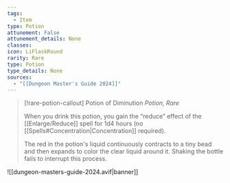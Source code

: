 ```yaml
---
tags:
  - Item
type: Potion
attunement: False
attunement_details: None
classes:
icon: LiFlaskRound
rarity: Rare
type: Potion
type_details: None
sources: 
  - "[[Dungeon Master's Guide 2024]]"
---
```

>[!rare-potion-callout] Potion of Diminution
>_Potion, Rare_
>
>When you drink this potion, you gain the “reduce” effect of the [[Enlarge/Reduce]] spell for 1d4 hours (no [[Spells#Concentration\|Concentration]] required).
>
>The red in the potion's liquid continuously contracts to a tiny bead and then expands to color the clear liquid around it. Shaking the bottle fails to interrupt this process.
>


![[dungeon-masters-guide-2024.avif|banner]]
